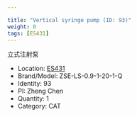 ```yaml
---

title: "Vertical syringe pump (ID: 93)"
weight: 0
tags: [ES431]
---
```


立式注射泵

<!--more-->



- Location: [ES431](../../tags/es431)
- Brand/Model: ZSE-LS-0.9-1-20-1-Q
- Identity: 93
- PI: Zheng Chen
- Quantity: 1
- Category: CAT






